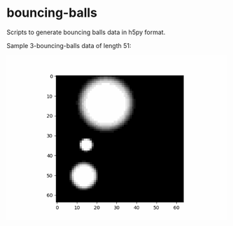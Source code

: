 # bouncing-balls

Scripts to generate bouncing balls data in h5py format.

Sample 3-bouncing-balls data of length 51:

![](https://github.com/ToruOwO/bouncing-balls/blob/master/sample_l50.gif)